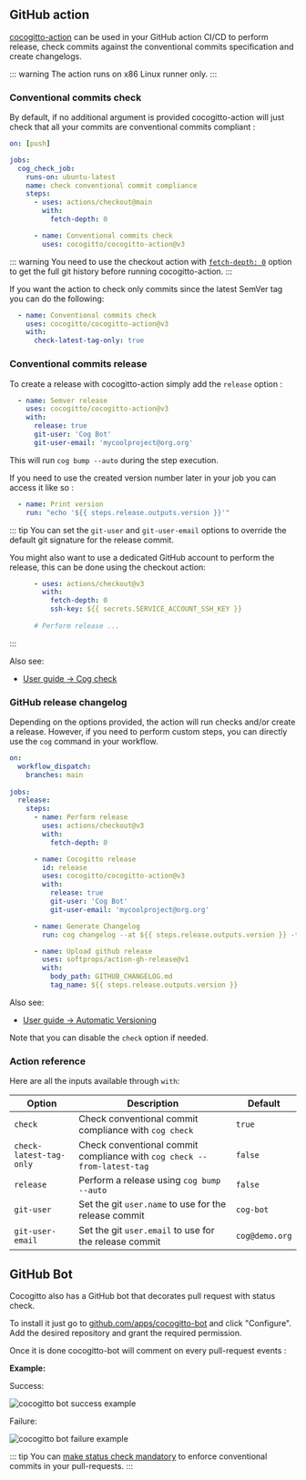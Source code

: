 ## GitHub action

[cocogitto-action](https://github.com/cocogitto/cocogitto-action) can be used in your GitHub action CI/CD to perform release,
check commits against the conventional commits specification and create changelogs. 

::: warning
The action runs on x86 Linux runner only.
:::

### Conventional commits check

By default, if no additional argument is provided cocogitto-action will just check that all your commits are conventional
commits compliant : 
```yaml
on: [push]

jobs:
  cog_check_job:
    runs-on: ubuntu-latest
    name: check conventional commit compliance
    steps:
      - uses: actions/checkout@main
        with:
          fetch-depth: 0

      - name: Conventional commits check
        uses: cocogitto/cocogitto-action@v3
```

::: warning
You need to use the checkout action with 
[`fetch-depth: 0`](https://github.com/actions/checkout#fetch-all-history-for-all-tags-and-branches) option to get the 
full git history before running cocogitto-action. 
:::

If you want the action to check only commits since the latest SemVer tag you can do the following: 
```yaml
  - name: Conventional commits check
    uses: cocogitto/cocogitto-action@v3
    with:
      check-latest-tag-only: true
```

### Conventional commits release

To create a release with cocogitto-action simply add the `release` option : 

```yaml
  - name: Semver release
    uses: cocogitto/cocogitto-action@v3
    with:
      release: true
      git-user: 'Cog Bot'
      git-user-email: 'mycoolproject@org.org'
```

This will run `cog bump --auto` during the step execution. 

If you need to use the created version number later in your job you can access it like so : 
```yaml
  - name: Print version
    run: "echo '${{ steps.release.outputs.version }}'"
```
::: tip
You can set the `git-user` and `git-user-email` options to override the default git signature for the release commit.

You might also want to use a dedicated GitHub account to perform the release, this can be done using the checkout action:
```yaml
      - uses: actions/checkout@v3
        with:
          fetch-depth: 0
          ssh-key: ${{ secrets.SERVICE_ACCOUNT_SSH_KEY }}
          
      # Perform release ... 
```
:::

Also see:
* [User guide -> Cog check](../guide/#check-commit-history)

### GitHub release changelog

Depending on the options provided, the action will run checks and/or create a release. However, if you need to perform custom steps, you can directly use the `cog` command in your workflow.

```yaml
on:
  workflow_dispatch:
    branches: main
    
jobs:
  release:
    steps:
      - name: Perform release
        uses: actions/checkout@v3
        with:
          fetch-depth: 0

      - name: Cocogitto release
        id: release
        uses: cocogitto/cocogitto-action@v3
        with:
          release: true
          git-user: 'Cog Bot'
          git-user-email: 'mycoolproject@org.org'

      - name: Generate Changelog
        run: cog changelog --at ${{ steps.release.outputs.version }} -t full_hash > GITHUB_CHANGELOG.md

      - name: Upload github release
        uses: softprops/action-gh-release@v1
        with:
          body_path: GITHUB_CHANGELOG.md
          tag_name: ${{ steps.release.outputs.version }}
```

Also see:
* [User guide -> Automatic Versioning](../guide/#auto-bump)


Note that you can disable the `check` option if needed.

###  Action reference

Here are all the inputs available through `with`:

| Option                  | Description                                                                | Default    |
| -------------------     | -------------------------------------------------------------------------- | -------    |
| `check`                 | Check conventional commit compliance with `cog check`                      |   `true`   |
| `check-latest-tag-only` | Check conventional commit compliance with `cog check --from-latest-tag`    |   `false`  |
| `release`               | Perform a release using `cog bump --auto`                                  |   `false`  |
| `git-user`              | Set the git `user.name` to use for the release commit                      |   `cog-bot`|
| `git-user-email`        | Set the git `user.email` to use for the release commit                     |  `cog@demo.org`|

## GitHub Bot

Cocogitto also has a GitHub bot that decorates pull request with status check.

To install it just go to [github.com/apps/cocogitto-bot](https://github.com/apps/cocogitto-bot) and click "Configure".
Add the desired repository and grant the required permission.

Once it is done cocogitto-bot will comment on every pull-request events : 

**Example:**

Success: 

![cocogitto bot success example](./cog-bot-ok.png)

Failure:

![cocogitto bot failure example](./cog-bot-ko.png)

::: tip 
You can [make status check mandatory](https://docs.github.com/en/repositories/configuring-branches-and-merges-in-your-repository/defining-the-mergeability-of-pull-requests/troubleshooting-required-status-checks) to enforce conventional commits in your pull-requests.
:::
